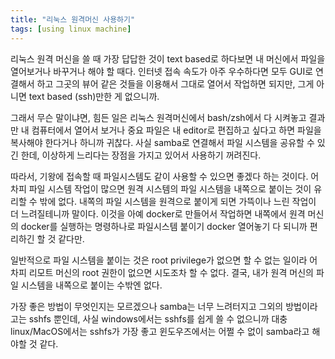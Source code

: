 ```yaml
---
title: "리눅스 원격머신 사용하기"
tags: [using linux machine]
---
```


리눅스 원격 머신을 쓸 때 가장 답답한 것이 text based로 하다보면 내 머신에서 파일을 열어보거나 바꾸거나 해야 할 때다. 인터넷 접속 속도가 아주 우수하다면 모두 GUI로 연결해서 하고 그곳의 뷰어 같은 것들을 이용해서 그대로 열어서 작업하면 되지만, 그게 아니면 text based (ssh)만한 게 없으니까. 

그래서 무슨 말이냐면, 힘든 일은 리눅스 원격머신에서 bash/zsh에서 다 시켜놓고 결과만 내 컴퓨터에서 열어서 보거나 중요 파일은 내 editor로 편집하고 싶다고 하면 파일을 복사해야 한다거나 하니까 귀찮다. 사실 samba로 연결해서 파일 시스템을 공유할 수 있긴 한데, 이상하게 느리다는 장점을 가지고 있어서 사용하기 꺼려진다.

따라서, 기왕에 접속할 때 파일시스템도 같이 사용할 수 있으면 좋겠다 하는 것이다. 어차피 파일 시스템 작업이 많으면 원격 시스템의 파일 시스템을 내쪽으로 붙이는 것이 유리할 수 밖에 없다. 내쪽의 파일 시스템을 원격으로 붙이게 되면 가뜩이나 느린 작업이 더 느려질테니까 말이다. 이것을 아예 docker로 만들어서 작업하면 내쪽에서 원격 머신의 docker를 실행하는 명령하나로 파일시스템 붙이기 docker 열어놓기 다 되니까 편리하긴 할 것 같다만.

일반적으로 파일 시스템을 붙이는 것은 root privilege가 없으면 할 수 없는 일이라 어차피 리모트 머신의 root 권한이 없으면 시도조차 할 수 없다. 결국, 내가 원격 머신의 파일 시스템을 내쪽으로 붙이는 수밖엔 없다. 

가장 좋은 방법이 무엇인지는 모르겠으나 samba는 너무 느려터지고 그외의 방법이라고는 sshfs 뿐인데, 사실 windows에서는 sshfs를 쉽게 쓸 수 없으니까 대충 linux/MacOS에서는 sshfs가 가장 좋고 윈도우즈에서는 어쩔 수 없이 samba라고 해야할 것 같다.

